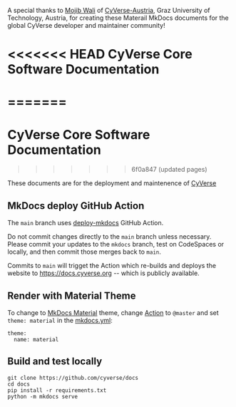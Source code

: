 A special thanks to [Mojib Wali](https://github.com/mb-wali) of [CyVerse-Austria](https://www.tugraz.at/sites/cyverse/home), Graz University of Technology, Austria, for creating these Materail MkDocs documents for the global CyVerse developer and maintainer community!

<<<<<<< HEAD
CyVerse Core Software Documentation
===================================
=======
==========================
 CyVerse Core Software Documentation
==========================
>>>>>>> 6f0a847 (updated pages)

These documents are for the deployment and maintenence of  [CyVerse](https://cyverse.org)

## MkDocs deploy GitHub Action

The `main` branch uses [deploy-mkdocs](https://github.com/marketplace/actions/deploy-mkdocs) GitHub Action.

Do not commit changes directly to the `main` branch unless necessary. Please commit your updates to the `mkdocs` branch, test on CodeSpaces or locally, and then commit those merges back to `main`.

Commits to `main` will trigget the Action which re-builds and deploys the website to https://docs.cyverse.org -- which is publicly available. 


## Render with Material Theme

To change to [MkDocs Material](https://squidfunk.github.io/mkdocs-material/) theme, change [Action](./github/workflows/main.yml) to `@master` and set `theme: material` in the [mkdocs.yml](./mkdocs.yml):

```
theme:
  name: material
```

## Build and test locally

```
git clone https://github.com/cyverse/docs
cd docs
pip install -r requirements.txt
python -m mkdocs serve
```
